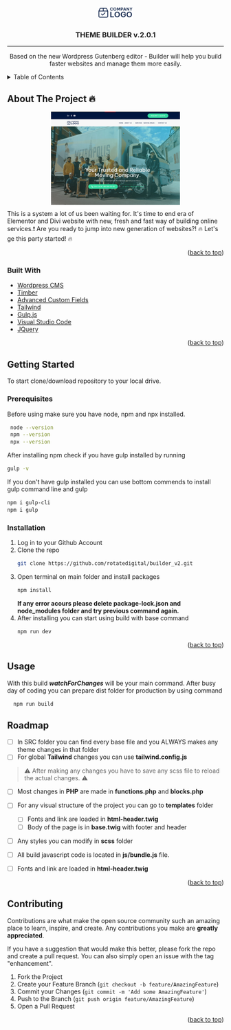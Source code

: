 <div id="top"></div>

<!-- PROJECT LOGO -->
<br />
<div align="center">
  <a href="https://github.com/rotatedigital/builder_v2">
    <img src="src/images/logo.png" alt="Logo" width="80" height="auto">
  </a>

<h3 align="center">THEME BUILDER v.2.0.1</h3>
<hr>
  <p align="center">
   Based on the new Wordpress Gutenberg editor -  Builder will help you build faster websites and manage them more easily.
  </p>
</div>



<!-- TABLE OF CONTENTS -->
<details>
  <summary>Table of Contents</summary>
  <ol>
    <li>
      <a href="#about-the-project">About The Project</a>
      <ul>
        <li><a href="#built-with">Built With</a></li>
      </ul>
    </li>
    <li>
      <a href="#getting-started">Getting Started</a>
      <ul>
        <li><a href="#prerequisites">Prerequisites</a></li>
        <li><a href="#installation">Installation</a></li>
      </ul>
    </li>
    <li><a href="#usage">Usage</a></li>
    <li><a href="#roadmap">Roadmap</a></li>
    <li><a href="#contributing">Contributing</a></li>
  </ol>
</details>



<!-- ABOUT THE PROJECT -->
## About The Project 🔥

<div align="center">
  <a href="https://github.com/rotatedigital/builder_v2">
    <img src="src/screenshot.png" alt="Logo" width="300" height="auto">
  </a>
  </div>
This is a system a lot of us been waiting for. It's time to end era of Elementor and Divi website with new, fresh and fast way of building online services.❗ Are you ready to jump into new generation of websites?!
🔥  Let's ge this party started! 🔥

<p align="right">(<a href="#top">back to top</a>)</p>



### Built With

* [Wordpress CMS](https://wordpress.org/)
* [Timber](https://timber.github.io/docs/)
* [Advanced Custom Fields](https://www.advancedcustomfields.com/)
* [Tailwind](https://tailwindcss.com/)
* [Gulp.js](https://gulpjs.com/)
* [Visual Studio Code](https://code.visualstudio.com/)
* [JQuery](https://jquery.com)

<p align="right">(<a href="#top">back to top</a>)</p>



<!-- GETTING STARTED -->
## Getting Started

To start clone/download repository to your local drive.

### Prerequisites

Before using make sure you have node, npm and npx installed.

```sh
 node --version
 npm --version
 npx --version

```

After installing npm check if you have gulp installed by running
  ```sh
  gulp -v
  ```

  If you don't have gulp installed you can use bottom commends to install gulp command line and gulp

  ```sh
  npm i gulp-cli
  npm i gulp
  ```

### Installation

1. Log in to your Github Account
2. Clone the repo
   ```sh
   git clone https://github.com/rotatedigital/builder_v2.git
   ```
3. Open terminal on main folder and install packages
   ```sh
   npm install
   ```
   __If any error acours please delete package-lock.json and node_modules folder and try previous command again.__ 
4. After installing you can start using build with base command 
   ```sh
   npm run dev
   ```

<p align="right">(<a href="#top">back to top</a>)</p>



<!-- USAGE EXAMPLES -->
## Usage

With this build **_watchForChanges_** will be your main command. After busy day of coding you can prepare dist folder for production by using command

  ```sh
    npm run build
   ```



<!-- ROADMAP -->
## Roadmap

- [ ] In SRC folder you can find every base file and you ALWAYS makes any theme changes in that folder
- [ ] For global **Tailwind** changes you can use **tailwind.config.js**

> :warning: After making any changes you have to save any scss file to reload the actual changes. :warning:


- [ ] Most changes in **PHP** are made in **functions.php** and **blocks.php**
- [ ] For any visual structure of the project you can go to **templates** folder
    - [ ] Fonts and link are loaded in **html-header.twig**
    - [ ] Body of the page is in  **base.twig** with footer and header
- [ ] Any styles you can modify in **scss** folder
- [ ] All build javascript code is located in **js/bundle.js** file.
- [ ] Fonts and link are loaded in **html-header.twig**


<p align="right">(<a href="#top">back to top</a>)</p>



<!-- CONTRIBUTING -->
## Contributing

Contributions are what make the open source community such an amazing place to learn, inspire, and create. Any contributions you make are **greatly appreciated**.

If you have a suggestion that would make this better, please fork the repo and create a pull request. You can also simply open an issue with the tag "enhancement".

1. Fork the Project
2. Create your Feature Branch (`git checkout -b feature/AmazingFeature`)
3. Commit your Changes (`git commit -m 'Add some AmazingFeature'`)
4. Push to the Branch (`git push origin feature/AmazingFeature`)
5. Open a Pull Request

<p align="right">(<a href="#top">back to top</a>)</p>



<!-- MARKDOWN LINKS & IMAGES -->
[issues-shield]: https://img.shields.io/github/issues/othneildrew/Best-README-Template.svg?style=for-the-badge
[issues-url]: https://github.com/rotatedigital/custom-movers-theme/issues
[logo]: src/images/logo.png
[build-screenshot]: src/screenshot.png